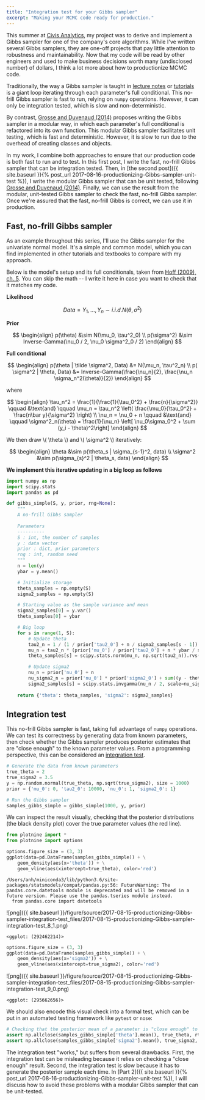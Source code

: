```yaml
---
title: "Integration test for your Gibbs sampler"
excerpt: "Making your MCMC code ready for production."
---
```


This summer at [Civis Analytics](https://www.civisanalytics.com/), my project was to derive and implement a Gibbs sampler for one of the company's core algorithms. While I've written several Gibbs samplers, they are one-off projects that pay little attention to robustness and maintainability. Now that my code will be read by other engineers and used to make business decisions worth many (undisclosed number) of dollars, I think a lot more about how to productionize MCMC code.

Traditionally, the way a Gibbs sampler is taught in [lecture notes](https://people.duke.edu/~ccc14/sta-663/MCMC.html#gibbs-sampler) or [tutorials](https://theclevermachine.wordpress.com/2012/11/05/mcmc-the-gibbs-sampler/) is a giant loop iterating through each parameter's full conditional. This no-frill Gibbs sampler is fast to run, relying on `numpy` operations. However, it can only be integration tested, which is slow and non-deterministic.

By contrast, [Grosse and Duvenaud (2014)](https://arxiv.org/abs/1412.5218) proposes writing the Gibbs sampler in a modular way, in which each parameter's full conditional is refactored into its own function. This modular Gibbs sampler facilitates unit testing, which is fast and deterministic. However, it is slow to run due to the overhead of creating classes and objects.

In my work, I combine both approaches to ensure that our production code is both fast to run and to test. In this first post, I write the fast, no-frill Gibbs sampler that can be integration tested. Then, in [the second post]({{ site.baseurl }}{% post_url 2017-08-16-productionizing-Gibbs-sampler-unit-test %}), I write the modular Gibbs sampler that can be unit tested, following [Grosse and Duvenaud (2014)](https://arxiv.org/abs/1412.5218). Finally, we can use the result from the modular, unit-tested Gibbs sampler to check the fast, no-frill Gibbs sampler. Once we're assured that the fast, no-frill Gibbs is correct, we can use it in production.

## Fast, no-frill Gibbs sampler

As an example throughout this series, I'll use the Gibbs sampler for the univariate normal model. It's a simple and common model, which you can find implemented in other tutorials and textbooks to compare with my approach. 

Below is the model's setup and its full conditionals, taken from [Hoff (2009), ch. 5](https://www.amazon.com/Bayesian-Statistical-Methods-Springer-Statistics/dp/1441928286). You can skip the math -- I write it here in case you want to check that it matches my code.

**Likelihood**

$$Data = Y_1, \dots, Y_n \sim i.i.d. N(\theta, \sigma^2)$$

**Prior**

$$
\begin{align}
p(\theta) &\sim N(\mu_0, \tau^2_0) \\
p(\sigma^2) &\sim Inverse-Gamma(\nu_0 / 2, \nu_0 \sigma^2_0 / 2) 
\end{align}
$$

**Full conditional**

$$
\begin{align} 
p(\theta | \tilde \sigma^2, Data) &= N(\mu_n, \tau^2_n) \\
p( \sigma^2 | \theta, Data) &= Inverse-Gamma(\frac{\nu_n}{2}, \frac{\nu_n \sigma_n^2(\theta)}{2}) 
\end{align} 
$$

where

$$
\begin{align} 
\tau_n^2 = \frac{1}{\frac{1}{\tau_0^2} + \frac{n}{\sigma^2}} \qquad &\text{and} \qquad \mu_n = \tau_n^2 \left( \frac{\mu_0}{\tau_0^2} + \frac{n\bar y}{\sigma^2} \right) \\
\nu_n = \nu_0 + n \qquad &\text{and} \qquad \sigma^2_n(\theta) = \frac{1}{\nu_n} \left[ \nu_0\sigma_0^2 + \sum (y_i - \theta)^2\right]
\end{align}
$$

We then draw \\( \theta \\) and \\( \sigma^2 \\) iteratively:

$$
\begin{align}
\theta &\sim p(\theta_s | \sigma_{s-1}^2, data) \\
\sigma^2 &\sim p(\sigma_{s}^2 | \theta_s, data)
\end{align}
$$

**We implement this iterative updating in a big loop as follows**


```python
import numpy as np
import scipy.stats
import pandas as pd

def gibbs_simple(S, y, prior, rng=None):
    """
    A no-frill Gibbs sampler
    
    Parameters
    ----------
    S : int, the number of samples
    y : data vector
    prior : dict, prior parameters
    rng : int, random seed
    """
    n = len(y)
    ybar = y.mean()

    # Initialize storage
    theta_samples = np.empty(S)
    sigma2_samples = np.empty(S)

    # Starting value as the sample variance and mean
    sigma2_samples[0] = y.var()
    theta_samples[0] = ybar

    # Big loop
    for s in range(1, S):
        # Update theta
        tau2_n = 1 / (1 / prior['tau2_0'] + n / sigma2_samples[s - 1])
        mu_n = tau2_n * (prior['mu_0'] / prior['tau2_0'] + n * ybar / sigma2_samples[s - 1])
        theta_samples[s] = scipy.stats.norm(mu_n, np.sqrt(tau2_n)).rvs(random_state=rng)

        # Update sigma2
        nu_n = prior['nu_0'] + n
        nu_sigma2_n = prior['nu_0'] * prior['sigma2_0'] + sum((y - theta_samples[s]) ** 2)
        sigma2_samples[s] = scipy.stats.invgamma(nu_n / 2, scale=nu_sigma2_n / 2).rvs(random_state=rng)
        
    return {'theta': theta_samples, 'sigma2': sigma2_samples}
```

## Integration test

This no-frill Gibbs sampler is fast, taking full advantage of `numpy` operations. We can test its correctness by generating data from known parameters, then check whether the Gibbs sampler produces posterior estimates that are "close enough" to the known parameter values. From a programming perspective, this can be considered an [integration test](http://softwaretestingfundamentals.com/integration-testing/).


```python
# Generate the data from known parameters
true_theta = 2
true_sigma2 = 3.5
y = np.random.normal(true_theta, np.sqrt(true_sigma2), size = 1000)
prior = {'mu_0': 0, 'tau2_0': 10000, 'nu_0': 1, 'sigma2_0': 1}

# Run the Gibbs sampler
samples_gibbs_simple = gibbs_simple(1000, y, prior)
```

We can inspect the result visually, checking that the posterior distributions (the black density plot) cover the true parameter values (the red line).


```python
from plotnine import *
from plotnine import options

options.figure_size = (3, 3)
ggplot(data=pd.DataFrame(samples_gibbs_simple)) + \
    geom_density(aes(x='theta')) + \
    geom_vline(aes(xintercept=true_theta), color='red')
```

    /Users/anh/miniconda3/lib/python3.6/site-packages/statsmodels/compat/pandas.py:56: FutureWarning: The pandas.core.datetools module is deprecated and will be removed in a future version. Please use the pandas.tseries module instead.
      from pandas.core import datetools



![png]({{ site.baseurl }}/figure/source/2017-08-15-productionizing-Gibbs-sampler-integration-test_files/2017-08-15-productionizing-Gibbs-sampler-integration-test_8_1.png)





    <ggplot: (292462214)>




```python
options.figure_size = (3, 3)
ggplot(data=pd.DataFrame(samples_gibbs_simple)) + \
    geom_density(aes(x='sigma2')) + \
    geom_vline(aes(xintercept=true_sigma2), color='red')
```


![png]({{ site.baseurl }}/figure/source/2017-08-15-productionizing-Gibbs-sampler-integration-test_files/2017-08-15-productionizing-Gibbs-sampler-integration-test_9_0.png)





    <ggplot: (295662656)>



We should also encode this visual check into a formal test, which can be put in an automated testing framework like `pytest` or `nose`:


```python
# Checking that the posterior mean of a parameter is "close enough" to its true value
assert np.allclose(samples_gibbs_simple['theta'].mean(), true_theta, rtol=0.99)
assert np.allclose(samples_gibbs_simple['sigma2'].mean(), true_sigma2, rtol=0.99)
```

The integration test "works," but suffers from several drawbacks. First, the integration test can be misleading because it relies on checking a "close enough" result. Second, the integration test is slow because it has to generate the posterior sample each time. In [Part 2]({{ site.baseurl }}{% post_url 2017-08-16-productionizing-Gibbs-sampler-unit-test %}), I will discuss how to avoid these problems with a modular Gibbs sampler that can be unit-tested.


